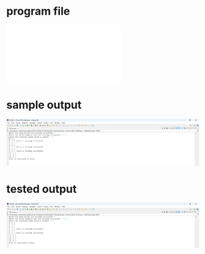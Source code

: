 # program file
![program file](Linked_519.java)

# sample output
![sample output](Linked_519.png)

# tested output
![tested output](Linked_output_519.png)
